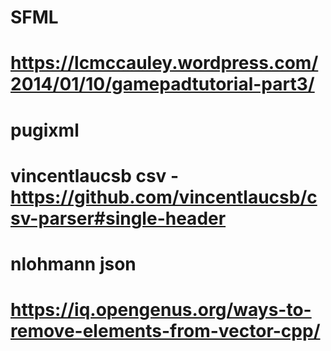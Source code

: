 # SFML
# https://lcmccauley.wordpress.com/2014/01/10/gamepadtutorial-part3/
# pugixml
# vincentlaucsb csv - https://github.com/vincentlaucsb/csv-parser#single-header
# nlohmann json
# https://iq.opengenus.org/ways-to-remove-elements-from-vector-cpp/